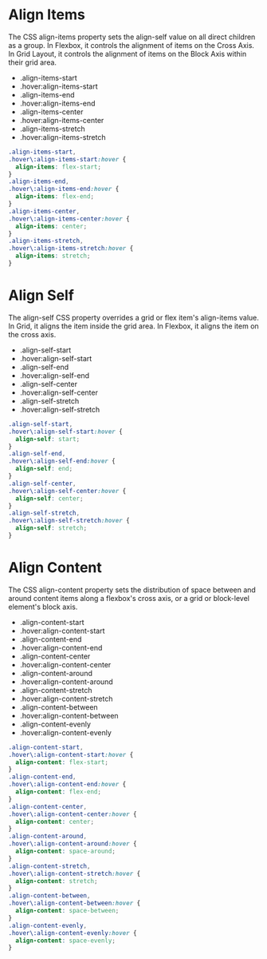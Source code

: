 # Align Items

The CSS align-items property sets the align-self value on all direct children as a group. In Flexbox, it controls the alignment of items on the Cross Axis. In Grid Layout, it controls the alignment of items on the Block Axis within their grid area.

- .align-items-start
- .hover:align-items-start
- .align-items-end
- .hover:align-items-end
- .align-items-center
- .hover:align-items-center
- .align-items-stretch
- .hover:align-items-stretch

```css
.align-items-start,
.hover\:align-items-start:hover {
  align-items: flex-start;
}
.align-items-end,
.hover\:align-items-end:hover {
  align-items: flex-end;
}
.align-items-center,
.hover\:align-items-center:hover {
  align-items: center;
}
.align-items-stretch,
.hover\:align-items-stretch:hover {
  align-items: stretch;
}
```

# Align Self

The align-self CSS property overrides a grid or flex item's align-items value. In Grid, it aligns the item inside the grid area. In Flexbox, it aligns the item on the cross axis.

- .align-self-start
- .hover:align-self-start
- .align-self-end
- .hover:align-self-end
- .align-self-center
- .hover:align-self-center
- .align-self-stretch
- .hover:align-self-stretch

```css
.align-self-start,
.hover\:align-self-start:hover {
  align-self: start;
}
.align-self-end,
.hover\:align-self-end:hover {
  align-self: end;
}
.align-self-center,
.hover\:align-self-center:hover {
  align-self: center;
}
.align-self-stretch,
.hover\:align-self-stretch:hover {
  align-self: stretch;
}
```

# Align Content

The CSS align-content property sets the distribution of space between and around content items along a flexbox's cross axis, or a grid or block-level element's block axis.

- .align-content-start
- .hover:align-content-start
- .align-content-end
- .hover:align-content-end
- .align-content-center
- .hover:align-content-center
- .align-content-around
- .hover:align-content-around
- .align-content-stretch
- .hover:align-content-stretch
- .align-content-between
- .hover:align-content-between
- .align-content-evenly
- .hover:align-content-evenly

```css
.align-content-start,
.hover\:align-content-start:hover {
  align-content: flex-start;
}
.align-content-end,
.hover\:align-content-end:hover {
  align-content: flex-end;
}
.align-content-center,
.hover\:align-content-center:hover {
  align-content: center;
}
.align-content-around,
.hover\:align-content-around:hover {
  align-content: space-around;
}
.align-content-stretch,
.hover\:align-content-stretch:hover {
  align-content: stretch;
}
.align-content-between,
.hover\:align-content-between:hover {
  align-content: space-between;
}
.align-content-evenly,
.hover\:align-content-evenly:hover {
  align-content: space-evenly;
}
```
